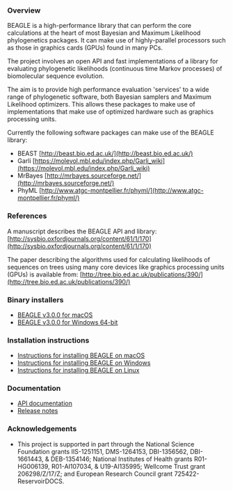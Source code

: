 ### Overview

BEAGLE is a high-performance library that can perform the core calculations at the heart of most Bayesian and Maximum Likelihood phylogenetics packages. It can make use of highly-parallel processors such as those in graphics cards (GPUs) found in many PCs.

The project involves an open API and fast implementations of a library for evaluating phylogenetic likelihoods (continuous time Markov processes) of biomolecular sequence evolution.

The aim is to provide high performance evaluation 'services' to a wide range of phylogenetic software, both Bayesian samplers and Maximum Likelihood optimizers. This allows these packages to make use of implementations that make use of optimized hardware such as graphics processing units.

Currently the following software packages can make use of the BEAGLE library:

* BEAST [http://beast.bio.ed.ac.uk/](http://beast.bio.ed.ac.uk/)
* Garli [https://molevol.mbl.edu/index.php/Garli_wiki](https://molevol.mbl.edu/index.php/Garli_wiki)
* MrBayes [http://mrbayes.sourceforge.net/](http://mrbayes.sourceforge.net/)
* PhyML [http://www.atgc-montpellier.fr/phyml/](http://www.atgc-montpellier.fr/phyml/)

### References

A manuscript describes the BEAGLE API and library:  [http://sysbio.oxfordjournals.org/content/61/1/170](http://sysbio.oxfordjournals.org/content/61/1/170)

The paper describing the algorithms used for calculating likelihoods of sequences on trees using many core devices like graphics processing units (GPUs) is available from:  [http://tree.bio.ed.ac.uk/publications/390/](http://tree.bio.ed.ac.uk/publications/390/)

### Binary installers

* [BEAGLE v3.0.0 for macOS](https://github.com/beagle-dev/beagle-lib/releases/download/v3.0.0/BEAGLE.v3.0.0.pkg)
* [BEAGLE v3.0.0 for Windows 64-bit](https://github.com/beagle-dev/beagle-lib/releases/download/v3.0.0/BEAGLE.v3.0.0.msi)

### Installation instructions

* [Instructions for installing BEAGLE on macOS](https://github.com/beagle-dev/beagle-lib/wiki/MacInstallInstructions)
* [Instructions for installing BEAGLE on Windows](https://github.com/beagle-dev/beagle-lib/wiki/WindowsInstallInstructions)
* [Instructions for installing BEAGLE on Linux](https://github.com/beagle-dev/beagle-lib/wiki/LinuxInstallInstructions) 

### Documentation

* [API documentation](https://beagle-dev.github.io/html/beagle_8h.html)
* [Release notes](https://github.com/beagle-dev/beagle-lib/wiki/ReleaseNotes)

### Acknowledgements

* This project is supported in part through the National Science Foundation grants IIS-1251151, DMS-1264153, DBI-1356562, DBI-1661443, & DEB-1354146; National Institutes of Health grants R01-HG006139, R01-AI107034, & U19-AI135995; Wellcome Trust grant 206298/Z/17/Z; and European Research Council grant 725422-ReservoirDOCS.
